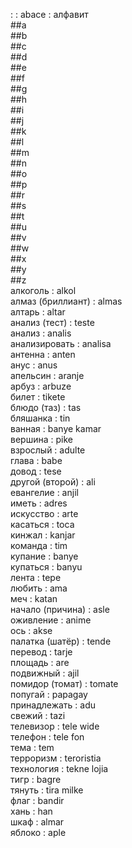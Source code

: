 : : abace : алфавит  
##a  
##b  
##c  
##d  
##e  
##f  
##g  
##h  
##i  
##j  
##k  
##l  
##m  
##n  
##o  
##p  
##r  
##s  
##t  
##u  
##v  
##w  
##x  
##y  
##z  
алкоголь : alkol  
алмаз (бриллиант) : almas  
алтарь : altar  
анализ (тест) : teste  
анализ : analis  
анализировать : analisa  
антенна : anten  
анус : anus  
апельсин : aranje  
арбуз : arbuze  
билет : tikete  
блюдо (таз) : tas  
бляшанка : tin  
ванная : banye kamar  
вершина : pike  
взрослый : adulte  
глава : babe  
довод : tese  
другой (второй) : ali  
евангелие : anjil  
иметь : adres  
искусство : arte  
касаться : toca  
кинжал : kanjar  
команда : tim  
купание : banye  
купаться : banyu  
лента : tepe  
любить : ama  
меч : katan  
начало (причина) : asle  
оживление : anime  
ось : akse  
палатка (шатёр) : tende  
перевод : tarje  
площадь : are  
подвижный : ajil  
помидор (томат) : tomate  
попугай : papagay  
принадлежать : adu  
свежий : tazi  
телевизор : tele wide  
телефон : tele fon  
тема : tem  
терроризм : teroristia  
технология : tekne lojia  
тигр : bagre  
тянуть : tira milke  
флаг : bandir  
хань : han  
шкаф : almar  
яблоко : aple  
